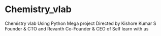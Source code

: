# Chemistry_vlab
Chemistry vlab Using Python Mega project Directed by Kishore Kumar S Founder &amp; CTO and Revanth Co-Founder &amp; CEO of Self learn with us
